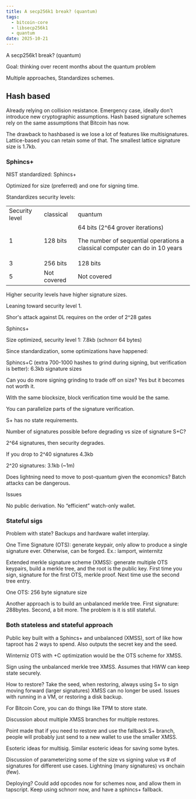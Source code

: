 ```yaml
---
title: A secp256k1 break? (quantum)
tags:
  - bitcoin-core
  - libsecp256k1
  - quantum
date: 2025-10-21
---
```


A secp256k1 break? (quantum)

Goal: thinking over recent months about the quantum problem

Multiple approaches, Standardizes schemes.

## Hash based

Already relying on collision resistance. Emergency case, ideally don't introduce
new cryptographic assumptions. Hash based signature schemes rely on the same
assumptions that Bitcoin has now.

The drawback to hashbased is we lose a lot of features like multisignatures.
Lattice-based you can retain some of that. The smallest lattice signature size
is 1.7kb.

### Sphincs+

NIST standardized: Sphincs+

Optimized for size (preferred) and one for signing time.

Standardizes security levels:

<table>
  <tr>
   <td>Security level
   </td>
   <td>classical
   </td>
   <td>quantum
   </td>
  </tr>
  <tr>
   <td>1
   </td>
   <td>128 bits
   </td>
   <td>64 bits (2^64 grover iterations)
<p>
The number of sequential operations a classical computer can do in 10 years
   </td>
  </tr>
  <tr>
   <td>3
   </td>
   <td>256 bits
   </td>
   <td>128 bits
   </td>
  </tr>
  <tr>
   <td>5
   </td>
   <td>Not covered
   </td>
   <td>Not covered
   </td>
  </tr>
</table>

Higher security levels have higher signature sizes.

Leaning toward security level 1.

Shor's attack against DL requires on the order of 2^28 gates

Sphincs+

Size optimized, security level 1: 7.8kb (schnorr 64 bytes)

Since standardization, some optimizations have happened:

Sphincs+C (extra 700-1000 hashes to grind during signing, but verification is
better): 6.3kb signature sizes

Can you do more signing grinding to trade off on size? Yes but it becomes not
worth it.

With the same blocksize, block verification time would be the same.

You can parallelize parts of the signature verification.

S+ has no state requirements.

Number of signatures possible before degrading vs size of signature S+C?

2^64 signatures, then security degrades.

If you drop to 2^40 signatures 4.3kb

2^20 signatures: 3.1kb (~1m)

Does lightning need to move to post-quantum given the economics? Batch attacks
can be dangerous.

Issues

No public derivation. No “efficient” watch-only wallet.

### Stateful sigs

Problem with state? Backups and hardware wallet interplay.

One Time Signature (OTS): generate keypair, only allow to produce a single
signature ever. Otherwise, can be forged.  Ex.: lamport, winternitz

Extended merkle signature scheme (XMSS): generate multiple OTS keypairs, build a
merkle tree, and the root is the public key. First time you sign, signature for
the first OTS, merkle proof. Next time use the second tree entry.

One OTS: 256 byte signature size

Another approach is to build an unbalanced merkle tree. First signature:
288bytes. Second, a bit more. The problem is it is still stateful.

### Both stateless and stateful approach

Public key built with a Sphincs+ and unbalanced (XMSS), sort of like how taproot
has 2 ways to spend. Also outputs the secret key and the seed.

Winterniz OTS with +C optimization would be the OTS scheme for XMSS.

Sign using the unbalanced merkle tree XMSS. Assumes that HWW can keep state
securely.

How to restore? Take the seed, when restoring, always using S+ to sign moving
forward (larger signatures) XMSS can no longer be used. Issues with running in a
VM, or restoring a disk backup.

For Bitcoin Core, you can do things like TPM to store state.

Discussion about multiple XMSS branches for multiple restores.

Point made that if you need to restore and use the fallback S+ branch, people
will probably just send to a new wallet to use the smaller XMSS.

Esoteric ideas for multisig. Similar esoteric ideas for saving some bytes.

Discussion of parameterizing some of the size vs signing value vs # of
signatures for different use cases. Lightning (many signatures) vs onchain
(few).

Deploying? Could add opcodes now for schemes now, and allow them in tapscript.
Keep using schnorr now, and have a sphincs+ fallback.